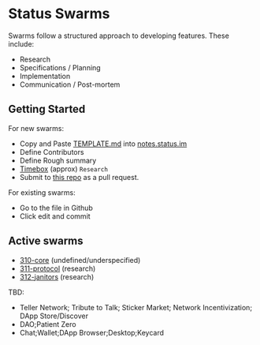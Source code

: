 # Status Swarms

Swarms follow a structured approach to developing features. These include:
- Research
- Specifications / Planning
- Implementation
- Communication / Post-mortem

## Getting Started

For new swarms:
- Copy and Paste [TEMPLATE.md](https://github.com/status-im/swarms/blob/master/TEMPLATE.md) into [notes.status.im](https://notes.status.im)
- Define Contributors
- Define Rough summary
- [Timebox](https://en.wikipedia.org/wiki/Timeboxing) (approx) `Research`
- Submit to [this repo](https://github.com/status-im/swarms) as a pull request.

For existing swarms:
- Go to the file in Github
- Click edit and commit

## Active swarms

- [310-core](ideas/310-swarm) (undefined/underspecified)
- [311-protocol](ideas/311-status-protocol.md) (research)
- [312-janitors](ideas/312-swarm-janitors.md) (research)

TBD:
- Teller Network; Tribute to Talk; Sticker Market; Network Incentivization; DApp Store/Discover 
- DAO;Patient Zero
- Chat;Wallet;DApp Browser;Desktop;Keycard
